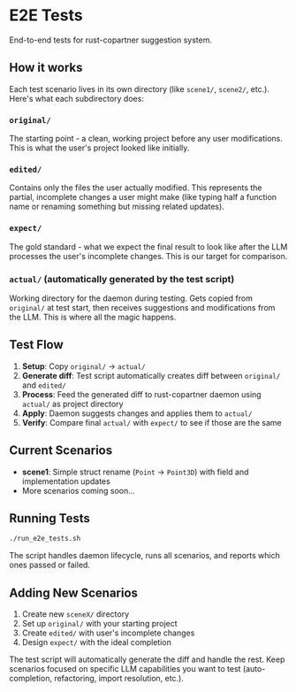 # E2E Tests

End-to-end tests for rust-copartner suggestion system.

## How it works

Each test scenario lives in its own directory (like `scene1/`, `scene2/`, etc.). Here's what each subdirectory does:

### `original/`

The starting point - a clean, working project before any user modifications. This is what the user's project looked like initially.

### `edited/`

Contains only the files the user actually modified. This represents the partial, incomplete changes a user might make (like typing half a function name or renaming something but missing related updates).

### `expect/`

The gold standard - what we expect the final result to look like after the LLM processes the user's incomplete changes. This is our target for comparison.

### `actual/` (automatically generated by the test script)

Working directory for the daemon during testing. Gets copied from `original/` at test start, then receives suggestions and modifications from the LLM. This is where all the magic happens.

## Test Flow

1. **Setup**: Copy `original/` → `actual/`
2. **Generate diff**: Test script automatically creates diff between `original/` and `edited/`
3. **Process**: Feed the generated diff to rust-copartner daemon using `actual/` as project directory
4. **Apply**: Daemon suggests changes and applies them to `actual/`
5. **Verify**: Compare final `actual/` with `expect/` to see if those are the same

## Current Scenarios

- **scene1**: Simple struct rename (`Point` → `Point3D`) with field and implementation updates
- More scenarios coming soon...

## Running Tests

```bash
./run_e2e_tests.sh
```

The script handles daemon lifecycle, runs all scenarios, and reports which ones passed or failed.

## Adding New Scenarios

1. Create new `sceneX/` directory
2. Set up `original/` with your starting project
3. Create `edited/` with user's incomplete changes  
4. Design `expect/` with the ideal completion

The test script will automatically generate the diff and handle the rest. Keep scenarios focused on specific LLM capabilities you want to test (auto-completion, refactoring, import resolution, etc.).
